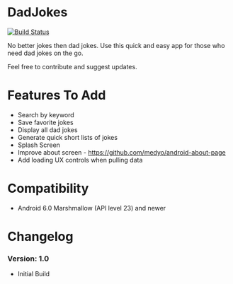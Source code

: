 # DadJokes
[![Build Status](https://travis-ci.org/alipay/sofa-rpc.svg?branch=master)](https://www.carsonskjerdal.com)

No better jokes then dad jokes. Use this quick and easy app for those who need dad jokes on the go.

Feel free to contribute and suggest updates.

# Features To Add
* Search by keyword
* Save favorite jokes
* Display all dad jokes
* Generate quick short lists of jokes
* Splash Screen
* Improve about screen - https://github.com/medyo/android-about-page
* Add loading UX controls when pulling data

# Compatibility
  
  * Android 6.0 Marshmallow (API level 23) and newer
  
# Changelog

### Version: 1.0

  * Initial Build
 


